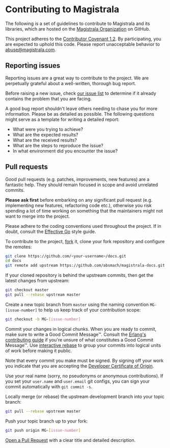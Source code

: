 # Contributing to Magistrala

The following is a set of guidelines to contribute to Magistrala and its libraries, which are
hosted on the [Magistrala Organization](https://github.com/absmach/magistrala) on GitHub.

This project adheres to the [Contributor Covenant 1.2](http://contributor-covenant.org/version/1/2/0).
By participating, you are expected to uphold this code. Please report unacceptable behavior to
[abuse@magistrala.com](mailto:abuse@magistrala.com).

## Reporting issues

Reporting issues are a great way to contribute to the project. We are perpetually grateful about a well-written,
thorough bug report.

Before raising a new issue, check [our issue
list](https://github.com/absmach/magistrala-docs/issues) to determine if it already contains the
problem that you are facing.

A good bug report shouldn't leave others needing to chase you for more information. Please be as detailed as possible. The following questions might serve as a template for writing a detailed
report:

- What were you trying to achieve?
- What are the expected results?
- What are the received results?
- What are the steps to reproduce the issue?
- In what environment did you encounter the issue?

## Pull requests

Good pull requests (e.g. patches, improvements, new features) are a fantastic help. They should
remain focused in scope and avoid unrelated commits.

**Please ask first** before embarking on any significant pull request (e.g. implementing new features,
refactoring code etc.), otherwise you risk spending a lot of time working on something that the
maintainers might not want to merge into the project.

Please adhere to the coding conventions used throughout the project. If in doubt, consult the
[Effective Go](https://golang.org/doc/effective_go.html) style guide.

To contribute to the project, [fork](https://help.github.com/articles/fork-a-repo/) it,
clone your fork repository and configure the remotes:

```bash
git clone https://github.com/<your-username>/docs.git
cd docs
git remote add upstream https://github.com/absmach/magistrala-docs.git
```

If your cloned repository is behind the upstream commits, then get the latest changes from upstream:

```bash
git checkout master
git pull --rebase upstream master
```

Create a new topic branch from `master` using the naming convention `MG-[issue-number]`
to help us keep track of your contribution scope:

```bash
git checkout -b MG-[issue-number]
```

Commit your changes in logical chunks. When you are ready to commit, make sure
to write a Good Commit Message™. Consult the [Erlang's contributing guide](https://github.com/erlang/otp/wiki/Writing-good-commit-messages)
if you're unsure of what constitutes a Good Commit Message™. Use [interactive rebase](https://help.github.com/articles/about-git-rebase)
to group your commits into logical units of work before making it public.

Note that every commit you make must be signed. By signing off your work you indicate that you
are accepting the [Developer Certificate of Origin](https://developercertificate.org/).

Use your real name (sorry, no pseudonyms or anonymous contributions). If you set your `user.name`
and `user.email` git configs, you can sign your commit automatically with `git commit -s`.

Locally merge (or rebase) the upstream development branch into your topic branch:

```bash
git pull --rebase upstream master
```

Push your topic branch up to your fork:

```bash
git push origin MG-[issue-number]
```

[Open a Pull Request](https://help.github.com/articles/using-pull-requests/) with a clear title
and detailed description.
